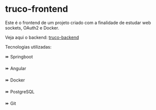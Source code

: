 # truco-frontend

Este é o frontend de um projeto criado com a finalidade de estudar web sockets, OAuth2 e Docker.

Veja aqui o backend: <a href="https://github.com/NikolasTrapp/truco-backend" target="_blank">truco-backend</a>

 
Tecnologias utilizadas:

⏩ Springboot

⏩ Angular

⏩ Docker

⏩ PostgreSQL

⏩ Git
